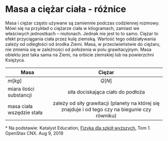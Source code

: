 # Masa a ciężar ciała - różnice

Masa i ciężar często używane są zamiennie podczas codziennej rozmowy. Mówi się na przykład o ciężarze ciała w kilogramach, zamiast we właściwych jednostkach – niutonach. Jednak nie jest to to samo. Ciężar to efekt przyciągania ciała przez kulę ziemską. Wartość tego oddziaływania zależy od odległości od środka Ziemi. Masa, w przeciwieństwie do ciężaru, nie zmienia się w zależności od położenia w polu grawitacyjnym. Masa obiektu jest taka sama na Ziemi, na orbicie ziemskiej lub na powierzchni Księżyca.

| Masa                      |                                              Ciężar                                              |
| ------------------------- | :----------------------------------------------------------------------------------------------: |
| $m[kg]$                   |                                              $Q[N]$                                              |
| miara ilości substancji   |                                siła dociskająca ciało do podłoża                                 |
| masa ciała wszędzie stała | zależy od siły grawitacji (planety na której się znajduje i od tego czy na biegunie czy równiku) |

\*
Na podstawie: Katalyst Education, [Fizyka dla szkół wyższych.](http://cnx.org/contents/4eaa8f03-88a8-485a-a777-dd3602f6c13e@1.144) Tom 1. OpenStax CNX. Aug 9, 2019

<!-- ## Symulacja siły ciężkości (grawitacji) w kosmosie

Zapoznaj się z symulacją, w której możesz zmieniać położenie Słońca, Ziemi, Księżyca czy stacji kosmicznych, aby zaobserwować wpływ na ich wzajemne oddziaływanie grawitacyjne i orbity. Zasymuluj różne rozmiary i odległości między różnymi ciałami niebieskimi. Zobacz, jak zachowa się układ po wyłączeniu grawitacji.

<iframe src="https://phet.colorado.edu/sims/html/gravity-and-orbits/latest/gravity-and-orbits_pl.html" width="100%" height="400px" scrolling="no" allowfullscreen></iframe> -->

